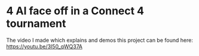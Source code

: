 # 4 AI face off in a Connect 4 tournament

The video I made which explains and demos this project can be found here: https://youtu.be/3I50_qWQ37A
